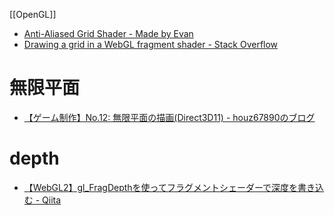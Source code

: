 [[OpenGL]]

- [Anti-Aliased Grid Shader - Made by Evan](https://madebyevan.com/shaders/grid/)
- [Drawing a grid in a WebGL fragment shader - Stack Overflow](https://stackoverflow.com/questions/24772598/drawing-a-grid-in-a-webgl-fragment-shader)

# 無限平面
- [【ゲーム制作】No.12: 無限平面の描画(Direct3D11) - houz67890のブログ](https://houz67890.hatenablog.com/entry/2023/04/17/122215)

# depth
- [【WebGL2】gl_FragDepthを使ってフラグメントシェーダーで深度を書き込む - Qiita](https://qiita.com/aa_debdeb/items/3306ecee493603ac0dd0)
